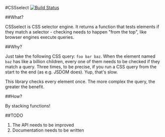#CSSselect [![Build Status](https://secure.travis-ci.org/fb55/CSSselect.png?branch=master)](http://travis-ci.org/fb55/CSSselect)

##What?

CSSselect is CSS selector engine. It returns a function that tests elements if they match a selector - checking needs to happen "from the top", like browser engines execute queries.

##Why?

Just take the following CSS query: `foo bar baz`. When the element named `baz` has like a billion children, every one of them needs to be checked if they match a query. Three times, to be precise, if you run a CSS query from the start to the end (as e.g. JSDOM does). Yup, that's slow.

This library checks every element once. The more complex the query, the greater the benefit.

##How?

By stacking functions!

##TODO

1. The API needs to be improved
2. Documentation needs to be written